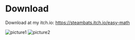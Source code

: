 # Download
Download at my itch.io: https://steambats.itch.io/easy-math

![picture1](https://img.itch.zone/aW1hZ2UvODA4NjQyLzQ1MzI4NzkucG5n/original/uZ%2BZDp.png)
![picture2](https://img.itch.zone/aW1hZ2UvODA4NjQyLzQ1MzI4NzcuanBn/original/vVguEV.jpg)
